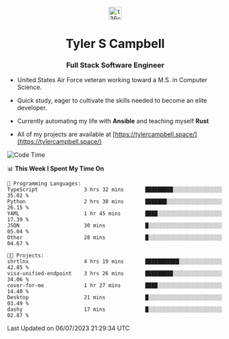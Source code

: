 <p align="center">
<a href="https://www.linkedin.com/in/t36campbell" target="blank"><img align="center" src="https://ik.imagekit.io/t36campbell/Portfolio/linkedin.png.original_m8bbGgPh6.png" alt="t36campbell" height="30" width="30" /></a>
</p>
<h1 align="center">Tyler S Campbell</h1>
<h3 align="center">Full Stack Software Engineer</h3>

* United States Air Force veteran working toward a M.S. in Computer Science.

* Quick study, eager to cultivate the skills needed to become an elite developer.

* Currently automating my life with **Ansible** and teaching myself **Rust**

* All of my projects are available at [https://tylercampbell.space/](https://tylercampbell.space/)

<!--START_SECTION:waka-->
![Code Time](http://img.shields.io/badge/Code%20Time-2%2C606%20hrs%2028%20mins-blue)

📊 **This Week I Spent My Time On** 

```text
💬 Programming Languages: 
TypeScript               3 hrs 32 mins       █████████░░░░░░░░░░░░░░░░   35.02 % 
Python                   2 hrs 38 mins       ███████░░░░░░░░░░░░░░░░░░   26.15 % 
YAML                     1 hr 45 mins        ████░░░░░░░░░░░░░░░░░░░░░   17.39 % 
JSON                     30 mins             █░░░░░░░░░░░░░░░░░░░░░░░░   05.04 % 
Other                    28 mins             █░░░░░░░░░░░░░░░░░░░░░░░░   04.67 % 

🐱‍💻 Projects: 
shrtlnx                  4 hrs 19 mins       ███████████░░░░░░░░░░░░░░   42.85 % 
visa-unified-endpoint    3 hrs 26 mins       █████████░░░░░░░░░░░░░░░░   34.06 % 
cover-for-me             1 hr 27 mins        ████░░░░░░░░░░░░░░░░░░░░░   14.40 % 
Desktop                  21 mins             █░░░░░░░░░░░░░░░░░░░░░░░░   03.49 % 
dashy                    17 mins             █░░░░░░░░░░░░░░░░░░░░░░░░   02.87 % 
```


 Last Updated on 06/07/2023 21:29:34 UTC
<!--END_SECTION:waka-->
